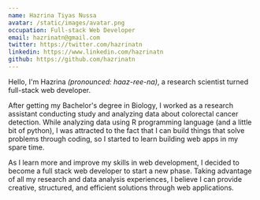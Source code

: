 ```yaml
---
name: Hazrina Tiyas Nussa
avatar: /static/images/avatar.png
occupation: Full-stack Web Developer
email: hazrinatn@gmail.com
twitter: https://twitter.com/hazrinatn
linkedin: https://www.linkedin.com/hazrinatn
github: https://github.com/hazrinatn
---
```


Hello, I'm Hazrina _(pronounced: haaz-ree-na)_, a research scientist turned full-stack web developer. 

After getting my Bachelor's degree in Biology, I worked as a research assistant conducting study and analyzing data about colorectal cancer detection. While analyzing data using R programming language (and a little bit of python), I was attracted to the fact that I can build things that solve problems through coding, so I started to learn building web apps in my spare time.

As I learn more and improve my skills in web development, I decided to become a full stack web developer to start a new phase. Taking advantage of all my research and data analysis experiences, I believe I can provide creative, structured, and efficient solutions through web applications.
